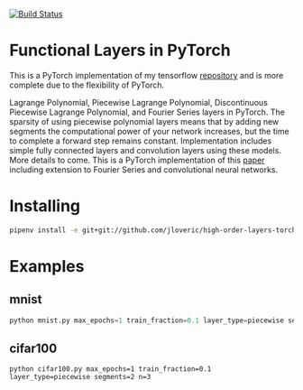 [![Build Status](https://travis-ci.org/jloveric/high-order-layers-torch.svg?branch=master)](https://travis-ci.org/jloveric/high-order-layers-torch)

# Functional Layers in PyTorch
This is a PyTorch implementation of my tensorflow [repository](https://github.com/jloveric/high-order-layers) and is more complete due to the flexibility of PyTorch.

Lagrange Polynomial, Piecewise Lagrange Polynomial, Discontinuous Piecewise Lagrange Polynomial, and Fourier Series layers in PyTorch.  The sparsity of using piecewise polynomial layers means that by adding new segments the computational power of your network increases, but the time to complete a forward step remains constant.  Implementation includes simple fully connected layers and convolution layers using these models.  More details to come.  This is a PyTorch implementation of this [paper](https://www.researchgate.net/publication/276923198_Discontinuous_Piecewise_Polynomial_Neural_Networks) including extension to Fourier Series and convolutional neural networks.

# Installing
```bash
pipenv install -e git+git://github.com/jloveric/high-order-layers-torch@master#egg=high_order_layers_torch
```
# Examples

## mnist
```python
python mnist.py max_epochs=1 train_fraction=0.1 layer_type=piecewise segments=2
```
## cifar100
```
python cifar100.py max_epochs=1 train_fraction=0.1 layer_type=piecewise segments=2 n=3
```